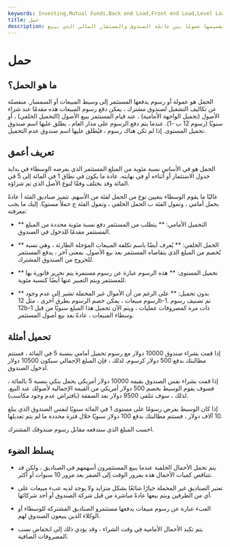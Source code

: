 ```yaml
---
keywords: Investing,Mutual Funds,Back end Load,Front end Load,Level Load,Load,No Load
title: حمل
description: تُعرف أيضًا باسم رسوم المبيعات ، وهي رسوم تُفرض على مشتري الصناديق المشتركة والتي يتم تقسيمها عمومًا بين عائلة الصندوق والمستشار المالي الذي يبيع
---
```


# حمل
## ما هو الحمل؟

الحمل هو عمولة أو رسوم يدفعها المستثمر إلى وسيط المبيعات أو السمسار. منفصلة عن تكاليف التشغيل لصندوق مشترك ، يمكن دفع رسوم المبيعات هذه مقدمًا عند شراء الأصول (تحميل الواجهة الأمامية) ، عند قيام المستثمر ببيع الأصول (التحميل الخلفي) ، أو سنويًا (رسوم 12 ب -1). عندما يتم دفع الرسوم على مدار العام ، يطلق عليها اسم صندوق تحميل المستوى. إذا لم تكن هناك رسوم ، فيُطلق عليها اسم صندوق عدم التحميل.

## تعريف أعمق

الحمل هو في الأساس نسبة مئوية من المبلغ المستثمر الذي يفرضه الوسطاء في بداية جدول الاستثمار أو أثناءه أو في نهايته. عادة ما يكون في نطاق 1 في المائة إلى 5 في المائة وقد يختلف وفقًا لنوع الأصل الذي تم شراؤه.

غالبًا ما يقوم الوسطاء بتعيين نوع من الحمل لفئة من الأسهم. تتميز صناديق الفئة أ عادةً بحمل أمامي ، وتمول الفئة ب الحمل الخلفي ، وتمول الفئة ج حملاً مستويًا. إليك ما يجب معرفته:

- ** التحميل الأمامي: ** يتطلب من المستثمر دفع نسبة مئوية محددة من المبلغ المستثمر مقدمًا للدخول في الصندوق.

- ** الحمل الخلفي: ** يُعرف أيضًا باسم تكلفة المبيعات المؤجلة الطارئة ، وهي نسبة تُخصم من المبلغ الذي يتقاضاه المستثمر بعد بيع الأصول. بمعنى آخر ، يدفع المستثمر للخروج من الصندوق المشترك.

- ** تحميل المستوى: ** هذه الرسوم عبارة عن رسوم مستمرة يتم تحرير فاتورة بها للمستثمر ويتم التعبير عنها أيضًا كنسبة مئوية.

- ** بدون تحميل: ** على الرغم من أن الأموال غير المحملة تشير إلى عدم وجود رسوم مبيعات ، يمكن خصم الرسوم بطرق أخرى ، مثل 12b-1. تم تصنيف رسوم 12b-1 ذات مرة كمصروفات عمليات ، ويتم الآن تحميل هذا المبلغ سنويًا من قبل وسطاء المبيعات ، عادةً بعد بيع أصول المستثمر.

## تحميل أمثلة

إذا قمت بشراء صندوق 10000 دولار مع رسوم تحميل أمامي بنسبة 5 في المائة ، فستتم مطالبتك بدفع 500 دولار كرسوم. لذلك ، فإن المبلغ الإجمالي سيكون 10500 دولار لدخول الصندوق.

إذا قمت بشراء نفس الصندوق بقيمة 10000 دولار أمريكي بحمل بنكي بنسبة 5 بالمائة ، فسوف يقوم الوسيط بخصم 500 دولار أمريكي من القيمة الإجمالية لأصولك عند البيع. لذلك ، سوف تتلقى 9500 دولار بعد الصفقة (بافتراض عدم وجود مكاسب).

إذا كان الوسيط يفرض رسومًا على مستوى 1 في المائة سنويًا لنفس الصندوق الذي يبلغ 10 آلاف دولار ، فستتم مطالبتك بدفع 100 دولار سنويًا خلال فترة محددة ما لم يتم تعديلها.

احسب المبلغ الذي ستدفعه مقابل رسوم صندوقك المشترك.

## يسلط الضوء

- يتم تحمل الأحمال الخلفية عندما يبيع المستثمرون أسهمهم في الصناديق ، ولكن قد تتناقص كميات الأحمال هذه بمرور الوقت إلى الصفر بعد مرور 10 سنوات أو أكثر.

- تعتبر الصناديق غير المحملة خيارًا شائعًا بشكل متزايد ولا يوجد لديه عبء مبيعات على أي من الطرفين ويتم بيعها عادةً مباشرة من قبل شركة الصندوق أو أحد شركائها.

- العبء عبارة عن رسوم مبيعات يدفعها مستثمرو الصناديق المشتركة للوسطاء أو الوكلاء الذين يبيعون الصندوق لهم.

- يتم تكبد الأحمال الأمامية في وقت الشراء ، وقد يؤدي ذلك إلى انخفاض نسب المصروفات الصافية.

